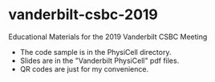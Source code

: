 # vanderbilt-csbc-2019
Educational Materials for the 2019 Vanderbilt CSBC Meeting

* The code sample is in the PhysiCell directory. 
* Slides are in the "Vanderbilt PhysiCell" pdf files. 
* QR codes are just for my convenience. 
